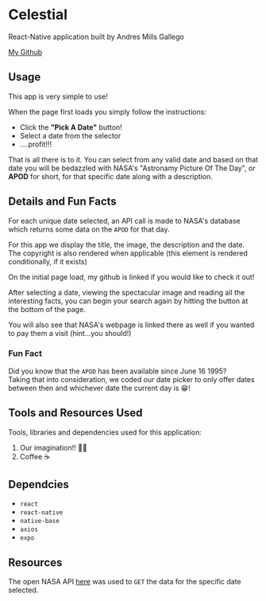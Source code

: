 # Celestial

React-Native application built by Andres Mills Gallego

[My Github](https://github.com/AndresMillsGallego)

## Usage

This app is very simple to use!  

When the page first loads you simply follow the instructions:

- Click the **"Pick A Date"** button!
- Select a date from the selector
- ....profit!!!

That is all there is to it.  You can select from any valid date and based on that date you will be bedazzled with NASA's "Astronamy Picture Of The Day", or **APOD** for short,  for that specific date along with a description.

## Details and Fun Facts

For each unique date selected, an API call is made to NASA's database which returns some data on the `APOD` for that day.

For this app we display the title, the image, the description and the date.
The copyright is also rendered when applicable (this element is rendered conditionally, if it exists)

On the initial page load, my github is linked if you would like to check it out!

After selecting a date, viewing the spectacular image and reading all the interesting facts, you can begin your search again by hitting the button at the bottom of the page.  

You will also see that NASA's webpage is linked there as well if you wanted to pay them a visit (hint...you should!)

### Fun Fact

Did you know that the `APOD` has been available since June 16 1995?  
Taking that into consideration, we coded our date picker to only offer dates between then and whichever date the current day is 😁!

## Tools and Resources Used

Tools, libraries and dependencies used for this application:

1. Our imagination!! 🌠🤩
2. Coffee ☕

## Dependcies

- `react`
- `react-native`
- `native-base`
- `axios`
- `expo`

## Resources

The open NASA API [here](https://api.nasa.gov/) was used to `GET` the data for the specific date selected.
